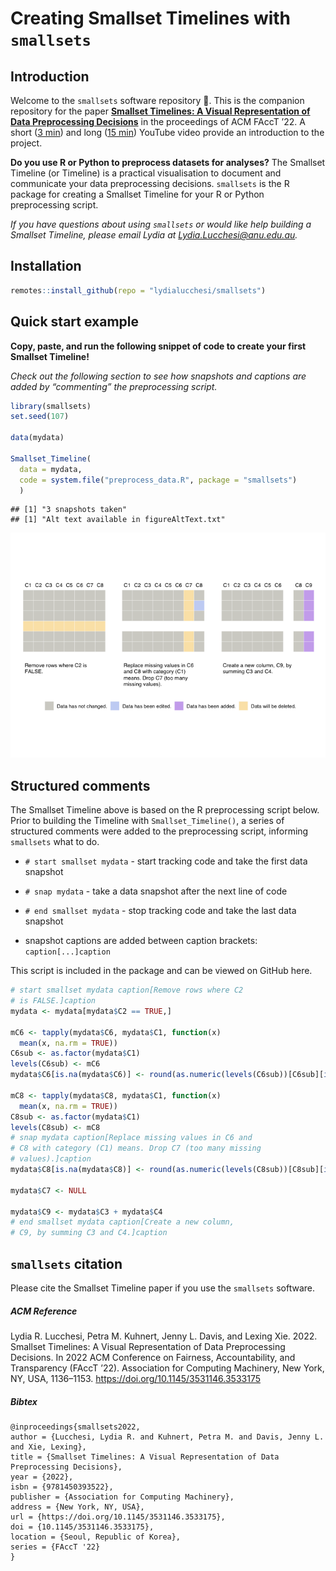 Creating Smallset Timelines with `smallsets`
================

## Introduction

Welcome to the `smallsets` software repository 👋. This is the companion
repository for the paper [**Smallset Timelines: A Visual Representation
of Data Preprocessing
Decisions**](https://dl.acm.org/doi/abs/10.1145/3531146.3533175) in the
proceedings of ACM FAccT ’22. A short ([3
min](https://www.youtube.com/watch?v=_fpn02h3IUo)) and long ([15
min](https://www.youtube.com/watch?v=I_ksOv6rj1Y)) YouTube video provide
an introduction to the project.

**Do you use R or Python to preprocess datasets for analyses?** The
Smallset Timeline (or Timeline) is a practical visualisation to document
and communicate your data preprocessing decisions. `smallsets` is the R
package for creating a Smallset Timeline for your R or Python
preprocessing script.

*If you have questions about using `smallsets` or would like help
building a Smallset Timeline, please email Lydia at
<Lydia.Lucchesi@anu.edu.au>.*

## Installation

``` r
remotes::install_github(repo = "lydialucchesi/smallsets")
```

## Quick start example

**Copy, paste, and run the following snippet of code to create your
first Smallset Timeline!**

*Check out the following section to see how snapshots and captions are
added by “commenting” the preprocessing script.*

``` r
library(smallsets)
set.seed(107)

data(mydata)

Smallset_Timeline(
  data = mydata,
  code = system.file("preprocess_data.R", package = "smallsets")
  )
```

    ## [1] "3 snapshots taken"
    ## [1] "Alt text available in figureAltText.txt"

![](README_files/figure-gfm/unnamed-chunk-2-1.png)<!-- -->

## Structured comments

The Smallset Timeline above is based on the R preprocessing script
below. Prior to building the Timeline with `Smallset_Timeline()`, a
series of structured comments were added to the preprocessing script,
informing `smallsets` what to do.

-   `# start smallset mydata` - start tracking code and take the first
    data snapshot

-   `# snap mydata` - take a data snapshot after the next line of code

-   `# end smallset mydata` - stop tracking code and take the last data
    snapshot

-   snapshot captions are added between caption brackets:
    `caption[...]caption`

This script is included in the package and can be viewed on GitHub here.

``` r
# start smallset mydata caption[Remove rows where C2 
# is FALSE.]caption
mydata <- mydata[mydata$C2 == TRUE,]

mC6 <- tapply(mydata$C6, mydata$C1, function(x)
  mean(x, na.rm = TRUE))
C6sub <- as.factor(mydata$C1)
levels(C6sub) <- mC6
mydata$C6[is.na(mydata$C6)] <- round(as.numeric(levels(C6sub))[C6sub][is.na(mydata$C6)], 2)

mC8 <- tapply(mydata$C8, mydata$C1, function(x)
  mean(x, na.rm = TRUE))
C8sub <- as.factor(mydata$C1)
levels(C8sub) <- mC8
# snap mydata caption[Replace missing values in C6 and 
# C8 with category (C1) means. Drop C7 (too many missing 
# values).]caption
mydata$C8[is.na(mydata$C8)] <- round(as.numeric(levels(C8sub))[C8sub][is.na(mydata$C8)], 2)

mydata$C7 <- NULL

mydata$C9 <- mydata$C3 + mydata$C4
# end smallset mydata caption[Create a new column, 
# C9, by summing C3 and C4.]caption
```

## `smallsets` citation

Please cite the Smallset Timeline paper if you use the `smallsets`
software.

##### ACM Reference

Lydia R. Lucchesi, Petra M. Kuhnert, Jenny L. Davis, and Lexing Xie.
2022. Smallset Timelines: A Visual Representation of Data Preprocessing
Decisions. In 2022 ACM Conference on Fairness, Accountability, and
Transparency (FAccT ’22). Association for Computing Machinery, New York,
NY, USA, 1136–1153. <https://doi.org/10.1145/3531146.3533175>

##### Bibtex

    @inproceedings{smallsets2022, 
    author = {Lucchesi, Lydia R. and Kuhnert, Petra M. and Davis, Jenny L. and Xie, Lexing}, 
    title = {Smallset Timelines: A Visual Representation of Data Preprocessing Decisions}, 
    year = {2022}, 
    isbn = {9781450393522}, 
    publisher = {Association for Computing Machinery}, 
    address = {New York, NY, USA}, 
    url = {https://doi.org/10.1145/3531146.3533175}, 
    doi = {10.1145/3531146.3533175}, 
    location = {Seoul, Republic of Korea}, 
    series = {FAccT '22}
    }

